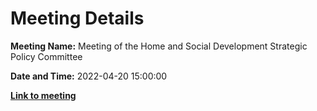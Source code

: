 # Meeting Details

**Meeting Name:** Meeting of the Home and Social Development Strategic Policy Committee

**Date and Time:** 2022-04-20 15:00:00

**<a href="https://www.limerick.ie/council/whats-on/meeting-home-and-social-development-strategic-policy-committee-10" target="_blank">Link to meeting</a>**
